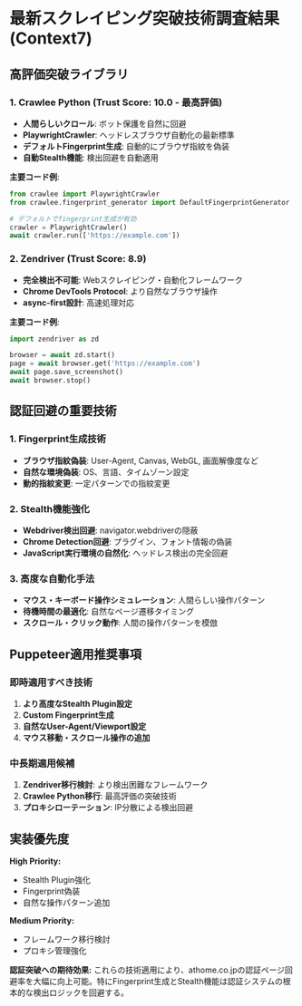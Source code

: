 # 最新スクレイピング突破技術調査結果 (Context7)

## 高評価突破ライブラリ

### 1. Crawlee Python (Trust Score: 10.0 - 最高評価)
- **人間らしいクロール**: ボット保護を自然に回避
- **PlaywrightCrawler**: ヘッドレスブラウザ自動化の最新標準  
- **デフォルトFingerprint生成**: 自動的にブラウザ指紋を偽装
- **自動Stealth機能**: 検出回避を自動適用

**主要コード例**:
```python
from crawlee import PlaywrightCrawler
from crawlee.fingerprint_generator import DefaultFingerprintGenerator

# デフォルトでfingerprint生成が有効
crawler = PlaywrightCrawler()
await crawler.run(['https://example.com'])
```

### 2. Zendriver (Trust Score: 8.9)
- **完全検出不可能**: Webスクレイピング・自動化フレームワーク
- **Chrome DevTools Protocol**: より自然なブラウザ操作
- **async-first設計**: 高速処理対応

**主要コード例**:
```python
import zendriver as zd

browser = await zd.start()
page = await browser.get('https://example.com')
await page.save_screenshot()
await browser.stop()
```

## 認証回避の重要技術

### 1. Fingerprint生成技術
- **ブラウザ指紋偽装**: User-Agent, Canvas, WebGL, 画面解像度など
- **自然な環境偽装**: OS、言語、タイムゾーン設定
- **動的指紋変更**: 一定パターンでの指紋変更

### 2. Stealth機能強化
- **Webdriver検出回避**: navigator.webdriverの隠蔽
- **Chrome Detection回避**: プラグイン、フォント情報の偽装
- **JavaScript実行環境の自然化**: ヘッドレス検出の完全回避

### 3. 高度な自動化手法
- **マウス・キーボード操作シミュレーション**: 人間らしい操作パターン
- **待機時間の最適化**: 自然なページ遷移タイミング
- **スクロール・クリック動作**: 人間の操作パターンを模倣

## Puppeteer適用推奨事項

### 即時適用すべき技術
1. **より高度なStealth Plugin設定**
2. **Custom Fingerprint生成**
3. **自然なUser-Agent/Viewport設定**
4. **マウス移動・スクロール操作の追加**

### 中長期適用候補
1. **Zendriver移行検討**: より検出困難なフレームワーク
2. **Crawlee Python移行**: 最高評価の突破技術
3. **プロキシローテーション**: IP分散による検出回避

## 実装優先度

**High Priority:**
- Stealth Plugin強化
- Fingerprint偽装
- 自然な操作パターン追加

**Medium Priority:**  
- フレームワーク移行検討
- プロキシ管理強化

**認証突破への期待効果:**
これらの技術適用により、athome.co.jpの認証ページ回避率を大幅に向上可能。特にFingerprint生成とStealth機能は認証システムの根本的な検出ロジックを回避する。